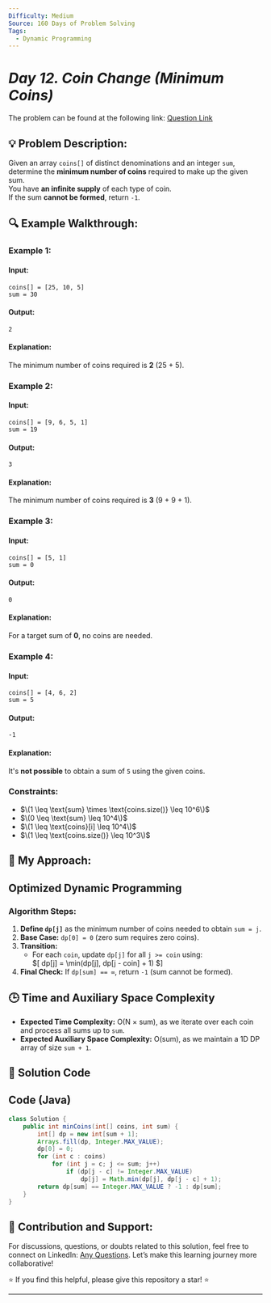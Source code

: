 ```yaml
---
Difficulty: Medium
Source: 160 Days of Problem Solving
Tags:
  - Dynamic Programming
---
```


#  _Day 12. Coin Change (Minimum Coins)_ 

The problem can be found at the following link: [Question Link](https://www.geeksforgeeks.org/batch/gfg-160-problems/track/dynamic-programming-gfg-160/problem/number-of-coins1824)

## 💡 **Problem Description:**

Given an array `coins[]` of distinct denominations and an integer `sum`, determine the **minimum number of coins** required to make up the given sum.  
You have **an infinite supply** of each type of coin.  
If the sum **cannot be formed**, return `-1`.

## 🔍 **Example Walkthrough:**

### **Example 1:**

#### **Input:**

```
coins[] = [25, 10, 5]
sum = 30
```

#### **Output:**

```
2
```

#### **Explanation:**

The minimum number of coins required is **2** (25 + 5).

### **Example 2:**

#### **Input:**

```
coins[] = [9, 6, 5, 1]
sum = 19
```

#### **Output:**

```
3
```

#### **Explanation:**

The minimum number of coins required is **3** (9 + 9 + 1).

### **Example 3:**

#### **Input:**

```
coins[] = [5, 1]
sum = 0
```

#### **Output:**

```
0
```

#### **Explanation:**

For a target sum of **0**, no coins are needed.

### **Example 4:**

#### **Input:**

```
coins[] = [4, 6, 2]
sum = 5
```

#### **Output:**

```
-1
```

#### **Explanation:**

It's **not possible** to obtain a sum of `5` using the given coins.

### **Constraints:**

- $\(1 \leq \text{sum} \times \text{coins.size()} \leq 10^6\)$
- $\(0 \leq \text{sum} \leq 10^4\)$
- $\(1 \leq \text{coins}[i] \leq 10^4\)$
- $\(1 \leq \text{coins.size()} \leq 10^3\)$

## 🎯 **My Approach:**

## **Optimized Dynamic Programming**

### **Algorithm Steps:**

1. **Define `dp[j]`** as the minimum number of coins needed to obtain `sum = j`.
2. **Base Case:** `dp[0] = 0` (zero sum requires zero coins).
3. **Transition:**
   - For each `coin`, update `dp[j]` for all `j >= coin` using:  
     $\[
     dp[j] = \min(dp[j], dp[j - coin] + 1)
     $\]
4. **Final Check:** If `dp[sum] == ∞`, return `-1` (sum cannot be formed).

## 🕒 **Time and Auxiliary Space Complexity**

- **Expected Time Complexity:** O(N × sum), as we iterate over each coin and process all sums up to `sum`.
- **Expected Auxiliary Space Complexity:** O(sum), as we maintain a 1D DP array of size `sum + 1`.

## 📝 **Solution Code**

## **Code (Java)**

```java
class Solution {
    public int minCoins(int[] coins, int sum) {
        int[] dp = new int[sum + 1];
        Arrays.fill(dp, Integer.MAX_VALUE);
        dp[0] = 0;
        for (int c : coins)
            for (int j = c; j <= sum; j++)
                if (dp[j - c] != Integer.MAX_VALUE)
                    dp[j] = Math.min(dp[j], dp[j - c] + 1);
        return dp[sum] == Integer.MAX_VALUE ? -1 : dp[sum];
    }
}
```

## 🎯 **Contribution and Support:**

For discussions, questions, or doubts related to this solution, feel free to connect on LinkedIn: [Any Questions](https://www.linkedin.com/in/sanjana-yadav007). Let’s make this learning journey more collaborative!

⭐ If you find this helpful, please give this repository a star! ⭐

---
